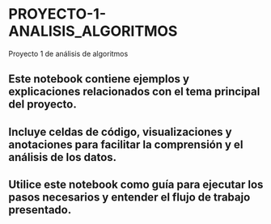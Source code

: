 # PROYECTO-1-ANALISIS_ALGORITMOS
Proyecto 1 de análisis de algoritmos

## Este notebook contiene ejemplos y explicaciones relacionados con el tema principal del proyecto. 

## Incluye celdas de código, visualizaciones y anotaciones para facilitar la comprensión y el análisis de los datos. 

## Utilice este notebook como guía para ejecutar los pasos necesarios y entender el flujo de trabajo presentado.